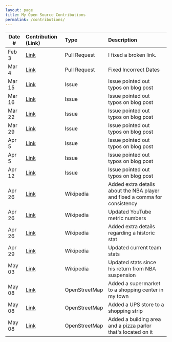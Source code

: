 ```yaml
---
layout: page
title: My Open Source Contributions
permalink: /contributions/
---
```


<!--
Type of the contribution should be "Wikipedia edit", "OpenStreet Map feature", "Documentation", "Course website", "Blog",
"Browse Add-on", etc.

The description should include a brief summary of what you did.

Replace the first row with your own contribution. 

-->





| Date #       | Contribution (Link)  | Type  | Description |
|---|:---|:---|:---|
| Feb 3   | [Link](https://github.com/joannakl/ossd_s20/pull/7)  | Pull Request |   I fixed a broken link.  |
| Mar 4   | [Link](https://github.com/joannakl/ossd_s20/pull/18) | Pull Request | Fixed Incorrect Dates |
| Mar 15  | [Link](https://github.com/nyu-ossd-s20/alifafaruk-weekly/issues/2)| Issue  | Issue pointed out typos on blog post |
| Mar 16  | [Link](https://github.com/nyu-ossd-s20/Moonsolol-weekly/issues/2)| Issue  | Issue pointed out typos on blog post |
| Mar 22  | [Link](https://github.com/nyu-ossd-s20/mattfan00-weekly/issues/2) | Issue | Issue pointed out typos on blog post |
| Mar 29  | [Link](https://github.com/nyu-ossd-s20/pmets-weekly/issues/1) | Issue | Issue pointed out typos on blog post |
| Apr 5   | [Link](https://github.com/nyu-ossd-s20/austintian03-weekly/issues/1) | Issue | Issue pointed out typos on blog post |
| Apr 5   | [Link](https://github.com/nyu-ossd-s20/emmetthannigan-weekly/issues/1)| Issue | Issue pointed out typos on blog post |
| Apr 12  | [Link](https://github.com/nyu-ossd-s20/MuyingLi-weekly/issues/4)| Issue | Issue pointed out typos on blog post |
| Apr 26  | [Link](https://en.wikipedia.org/w/index.php?title=Javaris_Crittenton&oldid=953372441) | Wikipedia | Added extra details about the NBA player and fixed a comma for consistency |
| Apr 26  | [Link](https://en.wikipedia.org/w/index.php?title=Bobby_Shmurda&oldid=953375692) | Wikipedia | Updated YouTube metric numbers |
| Apr 26  | [Link](https://en.wikipedia.org/w/index.php?title=Shai_Gilgeous-Alexander&oldid=953377408) | Wikipedia | Added extra details regarding a historic stat |
| Apr 29  | [Link](https://en.wikipedia.org/w/index.php?title=Danilo_Gallinari&oldid=953810960) | Wikipedia | Updated current team stats |
| May 03  | [Link](https://en.wikipedia.org/w/index.php?title=John_Collins_(basketball)&oldid=954753327) | Wikipedia | Updated stats since his return from NBA suspension |
| May 08  | [Link](https://www.openstreetmap.org/changeset/84909846#map=19/41.20276/-73.88441) | OpenStreetMap | Added a supermarket to a shopping center in my town |
| May 08  | [Link](https://www.openstreetmap.org/changeset/84910299#map=19/41.19347/-73.88005) | OpenStreetMap | Added a UPS store to a shopping strip |
| May 08  | [Link](https://www.openstreetmap.org/changeset/84910486#map=19/41.20051/-73.88515) | OpenStreetMap | Added a building area and a pizza parlor that's located on it |
